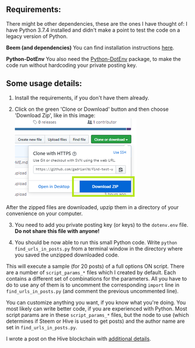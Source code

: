 ## Requirements:

There might be other dependencies, these are the ones I have thought of:
I have Python 3.7.4 installed and didn't make a point to test the code on a legacy version of Python.

**Beem (and dependencies)**
You can find installation instructions [here](https://beem.readthedocs.io/en/latest/installation.html).

**Python-DotEnv**
You also need the [Python-DotEnv](https://pypi.org/project/python-dotenv/) package, to make the code run without hardcoding your private posting key.

## Some usage details:

1. Install the requirements, if you don't have them already.

2. Click on the green 'Clone or Download' button and then choose 'Download Zip', like in this image:
![Download zip walkthrough](download_zip.png)

After the zipped files are downloaded, upzip them in a directory of your convenience on your computer.

3. You need to add you private posting key (or keys) to the <code>dotenv.env</code> file. **Do not share this file with anyone!**

4. You should be now able to run this small Python code. Write <code>python find_urls_in_posts.py</code> from a terminal window in the directory where you saved the unzipped downloaded code.

This will execute a sample (for 20 posts) of a full options ON script. There are a number of <code>script_params_*</code> files which I created by default. Each contains a different set of combinations for the parameters. All you have to do to use any of them is to uncomment the corresponding <code>import</code> line in <code>find_urls_in_posts.py</code> (and comment the previous uncommented line).

You can customize anything you want, if you know what you're doing. You most likely can write better code, if you are experienced with Python. Most script params are in these <code>script_params_*</code> files, but the node to use (which determines if Steem or Hive is used to get posts) and the author name are set in <code>find_urls_in_posts.py</code>.

I wrote a post on the Hive blockchain with [additional details](https://peak.com/hive-139531/@gadrian/python-script-to-find-and-test-urls-in-your-hive-or-steem-posts).
